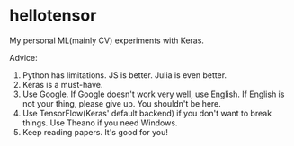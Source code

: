 # hellotensor

My personal ML(mainly CV) experiments with Keras.

Advice:

1. Python has limitations. JS is better. Julia is even better.
2. Keras is a must-have.
3. Use Google. If Google doesn't work very well, use English. If English is not your thing, please give up. You shouldn't be here.
4. Use TensorFlow(Keras' default backend) if you don't want to break things. Use Theano if you need Windows.
5. Keep reading papers. It's good for you!
